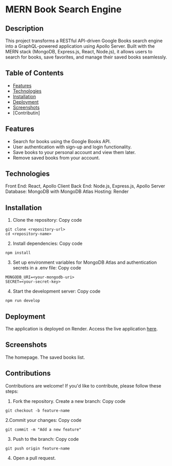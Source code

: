 # MERN Book Search Engine

## Description
This project transforms a RESTful API-driven Google Books search engine into a GraphQL-powered application using Apollo Server. Built with the MERN stack (MongoDB, Express.js, React, Node.js), it allows users to search for books, save favorites, and manage their saved books seamlessly.

## Table of Contents 
- [Features](#features)
- [Technologies](#technologies)
- [Installation](#installation)
- [Deployment](#deployment)
- [Screenshots](#screenshots)
- [Contributin]



## Features
- Search for books using the Google Books API.
- User authentication with sign-up and login functionality.
- Save books to your personal account and view them later.
- Remove saved books from your account.

## Technologies
Front End: React, Apollo Client
Back End: Node.js, Express.js, Apollo Server
Database: MongoDB with MongoDB Atlas
Hosting: Render

## Installation
1. Clone the repository: Copy code
```
git clone <repository-url>
cd <repository-name>
```
2. Install dependencies: Copy code
```
npm install
```
3. Set up environment variables for MongoDB Atlas and authentication secrets in a .env file: Copy code
```
MONGODB_URI=<your-mongodb-uri>
SECRET=<your-secret-key>
```
4. Start the development server: Copy code
```
npm run develop
```

## Deployment
The application is deployed on Render. Access the live application [here]().

## Screenshots
The homepage.
The saved books list.

## Contributions
Contributions are welcome! If you'd like to contribute, please follow these steps:

1. Fork the repository.
Create a new branch: Copy code
```
git checkout -b feature-name
```
2.Commit your changes: Copy code
```
git commit -m "Add a new feature"
```
3. Push to the branch: Copy code
```
git push origin feature-name
```
4. Open a pull request.